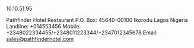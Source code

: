 
10.10.51.95

Pathfinder Hotel Restaurant
P.O. Box: 45640-00100
Ikorodu
Lagos
Nigeria
Landline: +014553456
Mobile: +2348022334455/+2348011223344/+2347012345678
Email: sales@pathfinderhotel.com